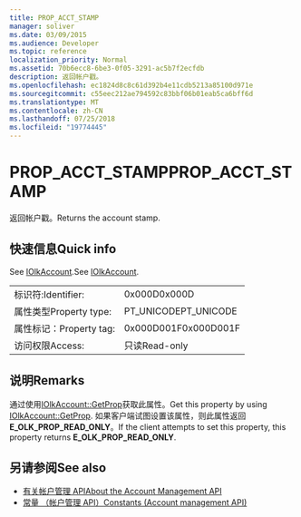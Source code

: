 ```yaml
---
title: PROP_ACCT_STAMP
manager: soliver
ms.date: 03/09/2015
ms.audience: Developer
ms.topic: reference
localization_priority: Normal
ms.assetid: 70b6ecc8-6be3-0f05-3291-ac5b7f2ecfdb
description: 返回帐户戳。
ms.openlocfilehash: ec1824d8c8c61d392b4e11cdb5213a85100d971e
ms.sourcegitcommit: c55eec212ae794592c83bbf06b01eab5ca6bff6d
ms.translationtype: MT
ms.contentlocale: zh-CN
ms.lasthandoff: 07/25/2018
ms.locfileid: "19774445"
---
```

# <a name="propacctstamp"></a><span data-ttu-id="016f7-103">PROP_ACCT_STAMP</span><span class="sxs-lookup"><span data-stu-id="016f7-103">PROP_ACCT_STAMP</span></span>

<span data-ttu-id="016f7-104">返回帐户戳。</span><span class="sxs-lookup"><span data-stu-id="016f7-104">Returns the account stamp.</span></span>
  
## <a name="quick-info"></a><span data-ttu-id="016f7-105">快速信息</span><span class="sxs-lookup"><span data-stu-id="016f7-105">Quick info</span></span>

<span data-ttu-id="016f7-106">See [IOlkAccount](iolkaccount.md).</span><span class="sxs-lookup"><span data-stu-id="016f7-106">See [IOlkAccount](iolkaccount.md).</span></span>
  
|||
|:-----|:-----|
|<span data-ttu-id="016f7-107">标识符:</span><span class="sxs-lookup"><span data-stu-id="016f7-107">Identifier:</span></span>  <br/> |<span data-ttu-id="016f7-108">0x000D</span><span class="sxs-lookup"><span data-stu-id="016f7-108">0x000D</span></span>  <br/> |
|<span data-ttu-id="016f7-109">属性类型</span><span class="sxs-lookup"><span data-stu-id="016f7-109">Property type:</span></span>  <br/> |<span data-ttu-id="016f7-110">PT_UNICODE</span><span class="sxs-lookup"><span data-stu-id="016f7-110">PT_UNICODE</span></span>  <br/> |
|<span data-ttu-id="016f7-111">属性标记：</span><span class="sxs-lookup"><span data-stu-id="016f7-111">Property tag:</span></span>  <br/> |<span data-ttu-id="016f7-112">0x000D001F</span><span class="sxs-lookup"><span data-stu-id="016f7-112">0x000D001F</span></span>  <br/> |
|<span data-ttu-id="016f7-113">访问权限</span><span class="sxs-lookup"><span data-stu-id="016f7-113">Access:</span></span>  <br/> |<span data-ttu-id="016f7-114">只读</span><span class="sxs-lookup"><span data-stu-id="016f7-114">Read-only</span></span>  <br/> |
   
## <a name="remarks"></a><span data-ttu-id="016f7-115">说明</span><span class="sxs-lookup"><span data-stu-id="016f7-115">Remarks</span></span>

<span data-ttu-id="016f7-116">通过使用[IOlkAccount::GetProp](iolkaccount-getprop.md)获取此属性。</span><span class="sxs-lookup"><span data-stu-id="016f7-116">Get this property by using [IOlkAccount::GetProp](iolkaccount-getprop.md).</span></span> <span data-ttu-id="016f7-117">如果客户端试图设置该属性，则此属性返回**E_OLK_PROP_READ_ONLY**。</span><span class="sxs-lookup"><span data-stu-id="016f7-117">If the client attempts to set this property, this property returns **E_OLK_PROP_READ_ONLY**.</span></span> 
  
## <a name="see-also"></a><span data-ttu-id="016f7-118">另请参阅</span><span class="sxs-lookup"><span data-stu-id="016f7-118">See also</span></span>

- [<span data-ttu-id="016f7-119">有关帐户管理 API</span><span class="sxs-lookup"><span data-stu-id="016f7-119">About the Account Management API</span></span>](about-the-account-management-api.md)  
- [<span data-ttu-id="016f7-120">常量 （帐户管理 API）</span><span class="sxs-lookup"><span data-stu-id="016f7-120">Constants (Account management API)</span></span>](constants-account-management-api.md)

